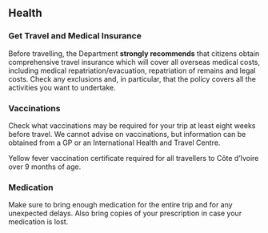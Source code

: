 ## Health

### **Get Travel and Medical Insurance**

Before travelling, the Department **strongly recommends** that citizens obtain comprehensive travel insurance which will cover all overseas medical costs, including medical repatriation/evacuation, repatriation of remains and legal costs. Check any exclusions and, in particular, that the policy covers all the activities you want to undertake.

### **Vaccinations**

Check what vaccinations may be required for your trip at least eight weeks before travel. We cannot advise on vaccinations, but information can be obtained from a GP or an International Health and Travel Centre.

Yellow fever vaccination certificate required for all travellers to Côte d’Ivoire over 9 months of age.

### **Medication**

Make sure to bring enough medication for the entire trip and for any unexpected delays. Also bring copies of your prescription in case your medication is lost.